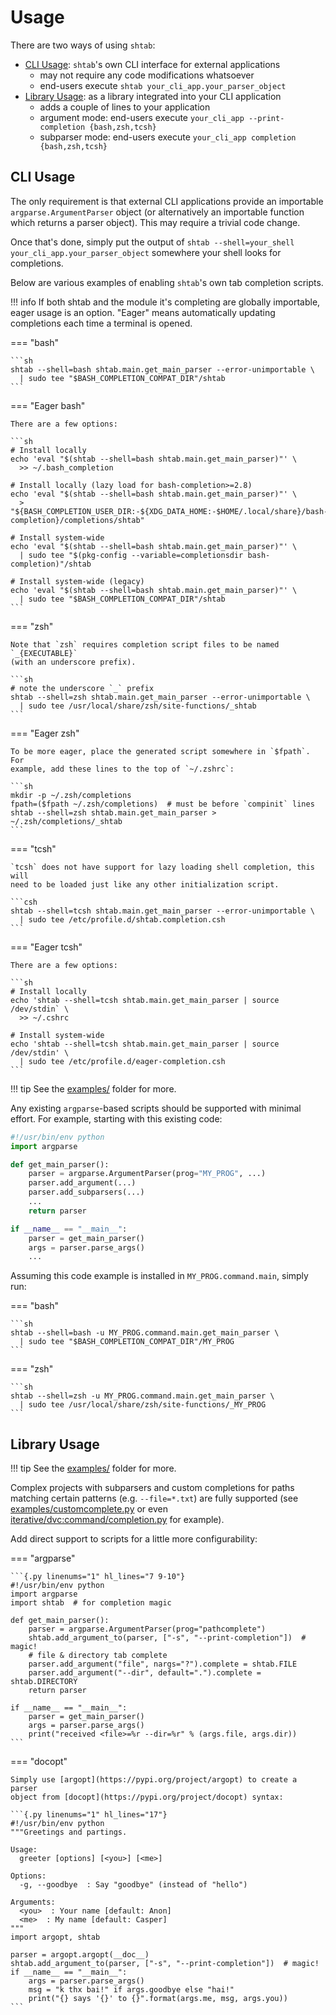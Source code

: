 # Usage

There are two ways of using `shtab`:

- [CLI Usage](#cli-usage): `shtab`'s own CLI interface for external applications
    - may not require any code modifications whatsoever
    - end-users execute `shtab your_cli_app.your_parser_object`
- [Library Usage](#library-usage): as a library integrated into your CLI application
    - adds a couple of lines to your application
    - argument mode: end-users execute `your_cli_app --print-completion {bash,zsh,tcsh}`
    - subparser mode: end-users execute `your_cli_app completion {bash,zsh,tcsh}`

## CLI Usage

The only requirement is that external CLI applications provide an importable
`argparse.ArgumentParser` object (or alternatively an importable function which
returns a parser object). This may require a trivial code change.

Once that's done, simply put the output of `shtab --shell=your_shell
your_cli_app.your_parser_object` somewhere your shell looks for completions.

Below are various examples of enabling `shtab`'s own tab completion scripts.

!!! info
    If both shtab and the module it's completing are globally importable, eager
    usage is an option. "Eager" means automatically updating completions each
    time a terminal is opened.

=== "bash"

    ```sh
    shtab --shell=bash shtab.main.get_main_parser --error-unimportable \
      | sudo tee "$BASH_COMPLETION_COMPAT_DIR"/shtab
    ```

=== "Eager bash"

    There are a few options:

    ```sh
    # Install locally
    echo 'eval "$(shtab --shell=bash shtab.main.get_main_parser)"' \
      >> ~/.bash_completion

    # Install locally (lazy load for bash-completion>=2.8)
    echo 'eval "$(shtab --shell=bash shtab.main.get_main_parser)"' \
      > "${BASH_COMPLETION_USER_DIR:-${XDG_DATA_HOME:-$HOME/.local/share}/bash-completion}/completions/shtab"

    # Install system-wide
    echo 'eval "$(shtab --shell=bash shtab.main.get_main_parser)"' \
      | sudo tee "$(pkg-config --variable=completionsdir bash-completion)"/shtab

    # Install system-wide (legacy)
    echo 'eval "$(shtab --shell=bash shtab.main.get_main_parser)"' \
      | sudo tee "$BASH_COMPLETION_COMPAT_DIR"/shtab
    ```

=== "zsh"

    Note that `zsh` requires completion script files to be named `_{EXECUTABLE}`
    (with an underscore prefix).

    ```sh
    # note the underscore `_` prefix
    shtab --shell=zsh shtab.main.get_main_parser --error-unimportable \
      | sudo tee /usr/local/share/zsh/site-functions/_shtab
    ```

=== "Eager zsh"

    To be more eager, place the generated script somewhere in `$fpath`. For
    example, add these lines to the top of `~/.zshrc`:

    ```sh
    mkdir -p ~/.zsh/completions
    fpath=($fpath ~/.zsh/completions)  # must be before `compinit` lines
    shtab --shell=zsh shtab.main.get_main_parser > ~/.zsh/completions/_shtab
    ```

=== "tcsh"

    `tcsh` does not have support for lazy loading shell completion, this will
    need to be loaded just like any other initialization script.

    ```csh
    shtab --shell=tcsh shtab.main.get_main_parser --error-unimportable \
      | sudo tee /etc/profile.d/shtab.completion.csh
    ```

=== "Eager tcsh"

    There are a few options:

    ```sh
    # Install locally
    echo 'shtab --shell=tcsh shtab.main.get_main_parser | source /dev/stdin` \
      >> ~/.cshrc

    # Install system-wide
    echo 'shtab --shell=tcsh shtab.main.get_main_parser | source /dev/stdin' \
      | sudo tee /etc/profile.d/eager-completion.csh
    ```

!!! tip
    See the [examples/](https://github.com/iterative/shtab/tree/master/examples)
    folder for more.

Any existing `argparse`-based scripts should be supported with minimal effort.
For example, starting with this existing code:

```{.py linenums="1"}
#!/usr/bin/env python
import argparse

def get_main_parser():
    parser = argparse.ArgumentParser(prog="MY_PROG", ...)
    parser.add_argument(...)
    parser.add_subparsers(...)
    ...
    return parser

if __name__ == "__main__":
    parser = get_main_parser()
    args = parser.parse_args()
    ...
```

Assuming this code example is installed in `MY_PROG.command.main`, simply run:

=== "bash"

    ```sh
    shtab --shell=bash -u MY_PROG.command.main.get_main_parser \
      | sudo tee "$BASH_COMPLETION_COMPAT_DIR"/MY_PROG
    ```

=== "zsh"

    ```sh
    shtab --shell=zsh -u MY_PROG.command.main.get_main_parser \
      | sudo tee /usr/local/share/zsh/site-functions/_MY_PROG
    ```

## Library Usage

!!! tip
    See the [examples/](https://github.com/iterative/shtab/tree/master/examples)
    folder for more.

Complex projects with subparsers and custom completions for paths matching
certain patterns (e.g. `--file=*.txt`) are fully supported (see
[examples/customcomplete.py](https://github.com/iterative/shtab/tree/master/examples/customcomplete.py)
or even
[iterative/dvc:command/completion.py](https://github.com/iterative/dvc/blob/master/dvc/command/completion.py)
for example).

Add direct support to scripts for a little more configurability:

=== "argparse"

    ```{.py linenums="1" hl_lines="7 9-10"}
    #!/usr/bin/env python
    import argparse
    import shtab  # for completion magic

    def get_main_parser():
        parser = argparse.ArgumentParser(prog="pathcomplete")
        shtab.add_argument_to(parser, ["-s", "--print-completion"])  # magic!
        # file & directory tab complete
        parser.add_argument("file", nargs="?").complete = shtab.FILE
        parser.add_argument("--dir", default=".").complete = shtab.DIRECTORY
        return parser

    if __name__ == "__main__":
        parser = get_main_parser()
        args = parser.parse_args()
        print("received <file>=%r --dir=%r" % (args.file, args.dir))
    ```

=== "docopt"

    Simply use [argopt](https://pypi.org/project/argopt) to create a parser
    object from [docopt](https://pypi.org/project/docopt) syntax:

    ```{.py linenums="1" hl_lines="17"}
    #!/usr/bin/env python
    """Greetings and partings.

    Usage:
      greeter [options] [<you>] [<me>]

    Options:
      -g, --goodbye  : Say "goodbye" (instead of "hello")

    Arguments:
      <you>  : Your name [default: Anon]
      <me>  : My name [default: Casper]
    """
    import argopt, shtab

    parser = argopt.argopt(__doc__)
    shtab.add_argument_to(parser, ["-s", "--print-completion"])  # magic!
    if __name__ == "__main__":
        args = parser.parse_args()
        msg = "k thx bai!" if args.goodbye else "hai!"
        print("{} says '{}' to {}".format(args.me, msg, args.you))
    ```
